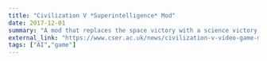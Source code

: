 ```yaml
---
title: "Civilization V *Superintelligence* Mod"
date: 2017-12-01
summary: "A mod that replaces the space victory with a science victory brought about by building an aligned artificial superintelligence. Adds the risk of developing an unaligned artificial superintelligence, which leads to human extinction."
external_link: "https://www.cser.ac.uk/news/civilization-v-video-game-mod-superintelligent-ai/"
tags: ["AI","game"]
---
```


